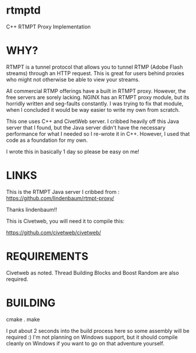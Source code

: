 # rtmptd
C++ RTMPT Proxy Implementation

# WHY?

RTMPT is a tunnel protocol that allows you to tunnel RTMP (Adobe Flash streams) through an HTTP request.  This is great for users behind proxies who might not otherwise be able to view your streams.

All commercial RTMP offerings have a built in RTMPT proxy.  However, the free servers are sorely lacking.  NGINX has an RTMPT proxy module, but its horridly written and seg-faults constantly.  I was trying to fix that module, when I concluded it would be way easier to write my own from scratch.

This one uses C++ and CivetWeb server.  I cribbed heavily off this Java server that I found, but the Java server didn't have the necessary performance for what I needed so I re-wrote it in C++.  However, I used that code as a foundation for my own.

I wrote this in basically 1 day so please be easy on me!

# LINKS

This is the RTMPT Java server I cribbed from : https://github.com/lindenbaum/rtmpt-proxy/

Thanks lindenbaum!!

This is Civetweb, you will need it to compile this:

https://github.com/civetweb/civetweb/

# REQUIREMENTS

Civetweb as noted.  Thread Building Blocks and Boost Random are also required.

# BUILDING
cmake .
make

I put about 2 seconds into the build process here so some assembly
will be required :)  I'm not planning on Windows support, but it
should compile cleanly on Windows if you want to go on that
adventure yourself.

